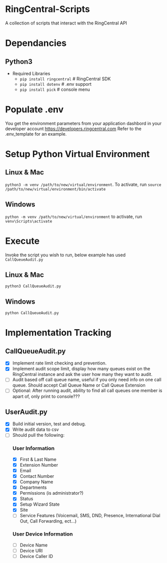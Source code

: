 # RingCentral-Scripts
A collection of scripts that interact with the RingCentral API

# Dependancies 
## Python3 
- Required Libraries
	- `pip install ringcentral` # RingCentral SDK
	- `pip install dotenv` # .env support
	- `pip install pick` # console menu

# Populate .env
You get the environment parameters from your
application dashbord in your developer account
https://developers.ringcentral.com
Refer to the .env_template for an example.

# Setup Python Virtual Environment
## Linux & Mac
`python3 -m venv /path/to/new/virtual/environment`.
To activate, run `source /path/to/new/virtual/environment/bin/activate`
## Windows
`python -m venv /path/to/new/virtual/environment`
to activate, run `venv\Scripts\activate`

# Execute
Invoke the script you wish to run, below example has used `CallQueueAudit.py`
## Linux & Mac
`python3 CallQueueAudit.py`

## Windows
`python CallQueueAudit.py`

# Implementation Tracking
## CallQueueAudit.py
- [x] Implement rate limit checking and prevention.
- [x] Implement audit scope limit, display how many queues exist on the RingCentral instance and ask the user how many they want to audit. 
- [ ] Audit based off call queue name, useful if you only need info on one call queue. Should accept Call Queue Name or Call Queue Extension
- [ ] Optional: After running audit, ability to find all call queues one member is apart of, only print to console???

## UserAudit.py
- [x] Build initial version, test and debug.
- [x] Write audit data to csv
- [ ] Should pull the following:
	### User Information
	- [x] First & Last Name
	- [x] Extension Number
	- [x] Email
	- [x] Contact Number
	- [x] Company Name
	- [x] Departments
	- [x] Permissions (is administrator?)
	- [x] Status
	- [x] Setup Wizard State
	- [x] Site
	- [ ] Service Features (Voicemail, SMS, DND, Presence, International Dial Out, Call Forwarding, ect...)
	### User Device Information
	- [ ] Device Name
	- [ ] Device URI
	- [ ] Device Caller ID
